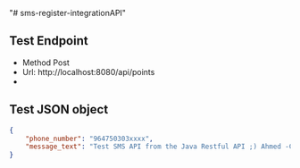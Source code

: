 "# sms-register-integrationAPI" 

## Test Endpoint 
* Method Post
* Url: http://localhost:8080/api/points
* 
## Test JSON object
```json
{
    "phone_number": "964750303xxxx",
    "message_text": "Test SMS API from the Java Restful API ;) Ahmed -Cheers!!!"
}
```
